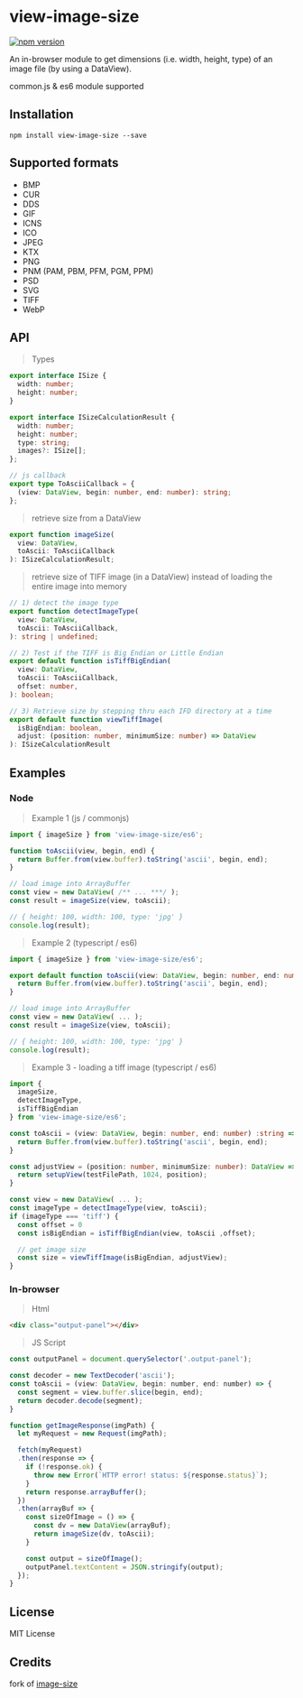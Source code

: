 # view-image-size

[![npm version](https://badge.fury.io/js/view-image-size.svg)](https://badge.fury.io/js/view-image-size)

An in-browser module to get dimensions (i.e. width, height, type) of an image file (by using a DataView).

common.js & es6 module supported

## Installation

```shell
npm install view-image-size --save
```

## Supported formats

* BMP
* CUR
* DDS
* GIF
* ICNS
* ICO
* JPEG
* KTX
* PNG
* PNM (PAM, PBM, PFM, PGM, PPM)
* PSD
* SVG
* TIFF
* WebP

## API

> Types

````typescript
export interface ISize {
  width: number; 
  height: number;
}

export interface ISizeCalculationResult {
  width: number;
  height: number;
  type: string;
  images?: ISize[];
};

// js callback
export type ToAsciiCallback = {
  (view: DataView, begin: number, end: number): string;
};
````

> retrieve size from a DataView

````typescript
export function imageSize(
  view: DataView,
  toAscii: ToAsciiCallback
): ISizeCalculationResult;

````

> retrieve size of TIFF image (in a DataView) instead of loading the entire image into memory

````typescript
// 1) detect the image type
export function detectImageType(
  view: DataView,
  toAscii: ToAsciiCallback,
): string | undefined;

// 2) Test if the TIFF is Big Endian or Little Endian
export default function isTiffBigEndian(
  view: DataView,
  toAscii: ToAsciiCallback,
  offset: number,
): boolean;

// 3) Retrieve size by stepping thru each IFD directory at a time
export default function viewTiffImage(
  isBigEndian: boolean,
  adjust: (position: number, minimumSize: number) => DataView
): ISizeCalculationResult

````

## Examples 

### Node 

>  Example 1 (js / commonjs)

````js
import { imageSize } from 'view-image-size/es6';

function toAscii(view, begin, end) {
  return Buffer.from(view.buffer).toString('ascii', begin, end);
}

// load image into ArrayBuffer
const view = new DataView( /** ... ***/ );
const result = imageSize(view, toAscii);

// { height: 100, width: 100, type: 'jpg' }
console.log(result);
````

>  Example 2 (typescript / es6)

````typescript
import { imageSize } from 'view-image-size/es6';

export default function toAscii(view: DataView, begin: number, end: number): string {
  return Buffer.from(view.buffer).toString('ascii', begin, end);
}

// load image into ArrayBuffer
const view = new DataView( ... );
const result = imageSize(view, toAscii);

// { height: 100, width: 100, type: 'jpg' }
console.log(result);

````

>  Example 3 - loading a tiff image (typescript / es6)

````typescript
import { 
  imageSize, 
  detectImageType,
  isTiffBigEndian
} from 'view-image-size/es6';

const toAscii = (view: DataView, begin: number, end: number) :string => {
  return Buffer.from(view.buffer).toString('ascii', begin, end);
}

const adjustView = (position: number, minimumSize: number): DataView => {
  return setupView(testFilePath, 1024, position);
}

const view = new DataView( ... );
const imageType = detectImageType(view, toAscii);
if (imageType === 'tiff') {
  const offset = 0
  const isBigEndian = isTiffBigEndian(view, toAscii ,offset);

  // get image size
  const size = viewTiffImage(isBigEndian, adjustView);
}

````

### In-browser

> Html

````html
<div class="output-panel"></div>
````

> JS Script 
````js
const outputPanel = document.querySelector('.output-panel');

const decoder = new TextDecoder('ascii');
const toAscii = (view: DataView, begin: number, end: number) => {
  const segment = view.buffer.slice(begin, end);
  return decoder.decode(segment);
}

function getImageResponse(imgPath) {
  let myRequest = new Request(imgPath);

  fetch(myRequest)
  .then(response => {
    if (!response.ok) {
      throw new Error(`HTTP error! status: ${response.status}`);
    }
    return response.arrayBuffer();
  })
  .then(arrayBuf => {
    const sizeOfImage = () => {
      const dv = new DataView(arrayBuf);
      return imageSize(dv, toAscii);
    }

    const output = sizeOfImage();
    outputPanel.textContent = JSON.stringify(output);
  });
}
````

## License

MIT License

## Credits

fork of [image-size](https://github.com/image-size/image-size)

